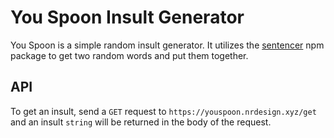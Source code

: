 # You Spoon Insult Generator
You Spoon is a simple random insult generator. It utilizes the [sentencer](https://www.npmjs.com/package/sentencer) npm package to get two random words and put them together.

## API
To get an insult, send a `GET` request to `https://youspoon.nrdesign.xyz/get` and an insult `string` will be returned in the body of the request.